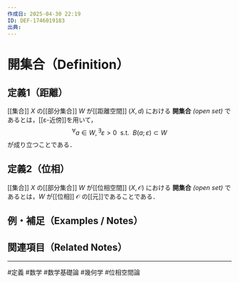 ```yaml
---
作成日: 2025-04-30 22:19
ID: DEF-1746019183
出典:
---
```


# 開集合（Definition）

## 定義1（距離）

[[集合]] $X$ の[[部分集合]] $W$ が[[距離空間]] $(X,d)$ における **開集合** *(open set)* であるとは，[[ε-近傍]]を用いて，
$$
{}^{\forall} a \in W , {}^{\exists} \varepsilon > 0 \ \ \mathrm{s.t.} \ \ B(a;\varepsilon) \subset W
$$
が成り立つことである．

## 定義2（位相）

[[集合]] $X$ の[[部分集合]] $W$ が[[位相空間]] $(X,\mathscr{O})$ における **開集合** *(open set)* であるとは，$W$ が[[位相]] $\mathscr{O}$ の[[元]]であることである．

## 例・補足（Examples / Notes）


## 関連項目（Related Notes）



---
#定義 #数学 #数学基礎論 #幾何学 #位相空間論 
